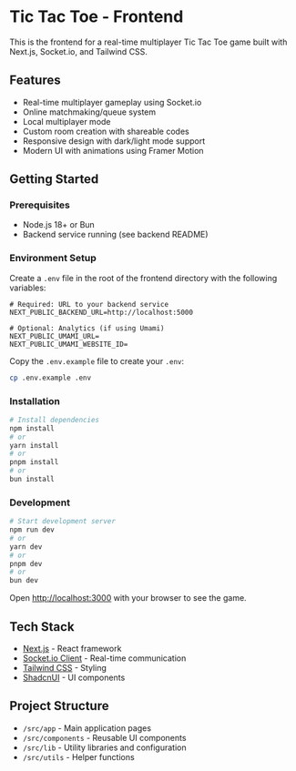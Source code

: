 # Tic Tac Toe - Frontend

This is the frontend for a real-time multiplayer Tic Tac Toe game built with Next.js, Socket.io, and Tailwind CSS.

## Features

- Real-time multiplayer gameplay using Socket.io
- Online matchmaking/queue system
- Local multiplayer mode
- Custom room creation with shareable codes
- Responsive design with dark/light mode support
- Modern UI with animations using Framer Motion

## Getting Started

### Prerequisites

- Node.js 18+ or Bun
- Backend service running (see backend README)

### Environment Setup

Create a `.env` file in the root of the frontend directory with the following variables:

```
# Required: URL to your backend service
NEXT_PUBLIC_BACKEND_URL=http://localhost:5000

# Optional: Analytics (if using Umami)
NEXT_PUBLIC_UMAMI_URL=
NEXT_PUBLIC_UMAMI_WEBSITE_ID=
```

Copy the `.env.example` file to create your `.env`:

```bash
cp .env.example .env
```

### Installation

```bash
# Install dependencies
npm install
# or
yarn install
# or
pnpm install
# or
bun install
```

### Development

```bash
# Start development server
npm run dev
# or
yarn dev
# or
pnpm dev
# or
bun dev
```

Open [http://localhost:3000](http://localhost:3000) with your browser to see the game.

## Tech Stack

- [Next.js](https://nextjs.org) - React framework
- [Socket.io Client](https://socket.io/docs/v4/client-api/) - Real-time communication
- [Tailwind CSS](https://tailwindcss.com) - Styling
- [ShadcnUI](https://ui.shadcn.com/) - UI components

## Project Structure

- `/src/app` - Main application pages
- `/src/components` - Reusable UI components
- `/src/lib` - Utility libraries and configuration
- `/src/utils` - Helper functions
